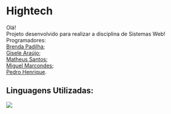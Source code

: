 <img src="" style="margin:0 auto;">

# Hightech
Olá!<br> Projeto desenvolvido para realizar a disciplina de Sistemas Web! 
Programadores: <br>
<a href="https://github.com/dartres" target="_blank">Brenda Padilha</a>;<br>
<a href="https://github.com/Gi2006" target="_blank">Gisele Araújo</a>;<br>
<a href="https://github.com/matheussantosrodrigues" target="_blank">Matheus Santos</a>;<br>
<a href="https://github.com/Miguelzzzz" target="_blank">Miguel Marcondes</a>;<br>
<a href="https://github.com/phpparker" target="_blank">Pedro Henrique</a>.<br>

## Linguagens Utilizadas:
<img src="https://skillicons.dev/icons?i=html,css,js">
